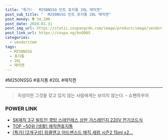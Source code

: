 ```yaml
--- 
title: "특가!   M250NSSG 민트 휴지통 20L 매직캔" 
post_sub_title: "  M250NSSG 민트 휴지통 20L 매직캔" 
post_money: ₩ 34,200 
post_date: 2020.01.31 
post_img_url: https://static.coupangcdn.com/image/product/image/vendoritem/2018/03/05/3000591847/89bd4b2d-481d-4bd3-8bc8-86620573df46.jpg 
post_link_url: https://coupa.ng/bnO90S 
categories: 
  - vendoritem 
tags: 
  - M250NSSG 
  - 휴지통 
  - 20L 
  - 매직캔 
--- 
```

  #M250NSSG #휴지통 #20L #매직캔 
<hr> 

> 지성이란 그것을 갖고 있지 않는 사람에게는 보이지 않는다. - 쇼펜하우어 


### POWER LINK

* <a href="https://blog.naver.com/santokki14/221785868854" target="_blank">SK매직 3구 빌트인 쿡탑 스테인레스 상판 가스레인지 220V 전기코드식</a>
* <a href="https://blog.naver.com/an0733/221790909716" target="_blank"> TOP ~50위 [생활] 매직캔휴지통</a>
* <a href="https://blog.naver.com/sakai111/221792230862" target="_blank">[특가] [2개구성] 링클앤고 어드밴스드 매직 세럼 시즌2 15ml x2...</a>
